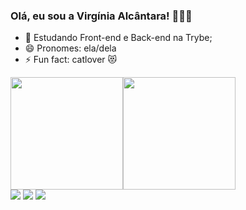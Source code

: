 ### Olá, eu sou a Virgínia Alcântara! 🙋🏻‍♀️

- 🌱 Estudando Front-end e Back-end na Trybe;
- 😄 Pronomes: ela/dela
- ⚡ Fun fact: catlover 😻

 <div>
  <a href="https://github.com/vihvasc">
  <img height="180em" src="https://github-readme-stats.vercel.app/api?username=vihvasc&show_icons=true&theme=radical&include_all_commits=true&count_private=true"/><img height="180em" src="https://github-readme-stats.vercel.app/api/top-langs/?username=vihvasc&layout=compact&langs_count=7&theme=radical"/>
</div>
  
  <div> 
  <a href="https://instagram.com/vihvasc" target="_blank"><img src="https://img.shields.io/badge/-Instagram-%23E4405F?style=for-the-badge&logo=instagram&logoColor=white" target="_blank"></a>
  <a href = "mailto:vihvasc@gmail.com"><img src="https://img.shields.io/badge/-Gmail-%23333?style=for-the-badge&logo=gmail&logoColor=white" target="_blank"></a>
  <a href="https://www.linkedin.com/in/vihvasc" target="_blank"><img src="https://img.shields.io/badge/-LinkedIn-%230077B5?style=for-the-badge&logo=linkedin&logoColor=white" target="_blank"></a> 
 </div>
